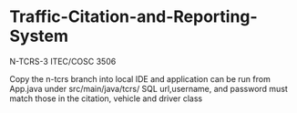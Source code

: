 # Traffic-Citation-and-Reporting-System
N-TCRS-3 ITEC/COSC 3506

Copy the n-tcrs branch into local IDE and application can be run from App.java under src/main/java/tcrs/
SQL url,username, and password must match those in the citation, vehicle and driver class